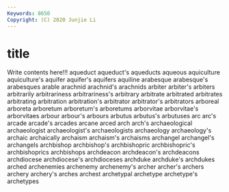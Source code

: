 ```yaml
---
Keywords: 8650
Copyright: (C) 2020 Junjie Li
---
```


# title

Write contents here!!!
aqueduct
aqueduct's 
aqueducts 
aqueous 
aquiculture 
aquiculture's 
aquifer 
aquifer's 
aquifers 
aquiline 
arabesque
arabesque's 
arabesques 
arable 
arachnid 
arachnid's 
arachnids 
arbiter 
arbiter's 
arbiters 
arbitrarily
arbitrariness 
arbitrariness's 
arbitrary 
arbitrate 
arbitrated 
arbitrates 
arbitrating 
arbitration 
arbitration's 
arbitrator
arbitrator's 
arbitrators 
arboreal 
arboreta 
arboretum 
arboretum's 
arboretums 
arborvitae 
arborvitae's 
arborvitaes
arbour 
arbour's 
arbours 
arbutus 
arbutus's 
arbutuses 
arc 
arc's 
arcade 
arcade's
arcades 
arcane 
arced 
arch 
arch's 
archaeological 
archaeologist 
archaeologist's 
archaeologists 
archaeology
archaeology's 
archaic 
archaically 
archaism 
archaism's 
archaisms 
archangel 
archangel's 
archangels 
archbishop
archbishop's 
archbishopric 
archbishopric's 
archbishoprics 
archbishops 
archdeacon 
archdeacon's 
archdeacons 
archdiocese 
archdiocese's
archdioceses 
archduke 
archduke's 
archdukes 
arched 
archenemies 
archenemy 
archenemy's 
archer 
archer's
archers 
archery 
archery's 
arches 
archest 
archetypal 
archetype 
archetype's 
archetypes 
